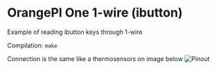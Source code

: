 # OrangePI One 1-wire (ibutton)
Example of reading ibutton keys through 1-wire

Compilation: `make`

Connection is the same like a thermosensors on image below
![Pinout](http://micro-pi.ru/wp-content/uploads/2017/02/%D0%9F%D0%BE%D0%B4%D0%BA%D0%BB%D1%8E%D1%87%D0%B5%D0%BD%D0%B8%D0%B5-%D0%B4%D0%B0%D1%82%D1%87%D0%B8%D0%BA%D0%B0-%D1%82%D0%B5%D0%BC%D0%BF%D0%B5%D1%80%D0%B0%D1%82%D1%83%D1%80%D1%8B-DS18B20-%D0%BA-Orange-Pi-Banana-Pi-Raspberry-Pi.jpg)
